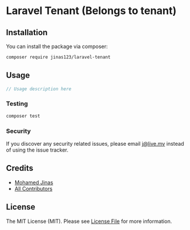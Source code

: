 # Laravel Tenant (Belongs to tenant)


## Installation

You can install the package via composer:

```bash
composer require jinas123/laravel-tenant
```

## Usage

``` php
// Usage description here
```

### Testing

``` bash
composer test
```

### Security

If you discover any security related issues, please email j@live.mv instead of using the issue tracker.

## Credits

- [Mohamed Jinas](https://github.com/boring-dragon)
- [All Contributors](../../contributors)

## License

The MIT License (MIT). Please see [License File](LICENSE.md) for more information.